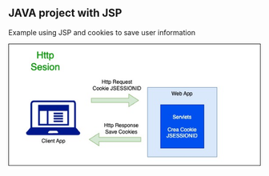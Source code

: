 ## JAVA project with JSP

Example using JSP and cookies to save user information

![Diagram](img/httpsession.jpg)

